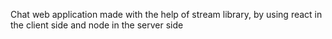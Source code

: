 Chat web application made with the help of stream library, by using react in the client side and node in the server side
